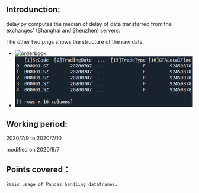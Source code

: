 Introdunction:
--------------------------

delay.py computes the median of delay of data transferred from the exchanges' (Shanghai and Shenzhen) servers.

The other two pngs shows the structure of the raw data.
   * ![orderbook](https://raw.githubusercontent.com/Wayne-Liu-98/exercises/master/delay_median/orderbook.head().png)
   * ![trades](https://raw.githubusercontent.com/Wayne-Liu-98/exercises/master/delay_median/trades.head().jpg)

Working period:
-------------------------
2020/7/9 to 2020/7/10

modified on 2020/8/7

Points covered：
-------------
    Basic usage of Pandas handling dataframes.
    
